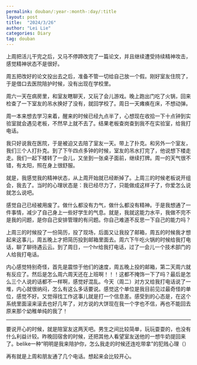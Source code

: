 ```yaml
---
permalink: douban/:year-:month-:day/:title
layout: post
title:  "2024/3/26"
author: "Lei Lie"
categories: Diary
tag: douban
---
```


上周把活儿干完之后，又马不停蹄改完了一篇论文，并且继续遭受持续精神攻击，感觉精神状态不是很好。

周五把改好的论文投出去之后，准备不管一切给自己放一个假。刚好室友住院了，于是借口去医院陪护时候，没有出现在学校里。

周六一天在病房里，和室友瞎聊天，又玩了会儿游戏。晚上跑出门吃了火锅，回来检查了一下室友的吊水换好了没有，就回学校了。周日一天瘫痪在床，不想动弹。

周一本来想去学习来着，醒来的时候已经九点半了，心想现在收拾一下十点钟到实验室就会遇见老板，不然早上就不去了。结果老板查岗查到我不在实验室，给我打电话。

我只好说我在医院，于是被迫又去陪了室友一天。带上了扑克。和另外一个室友，我们三个人打扑克。到了下午四点多钟的时候，室友的吊水打完了，他说想下楼走走。我们一起下楼转了一会儿，又坐到一张桌子面前，继续打牌。周一的天气很不错，有太阳，照在身上很舒服。

就是，我感觉我的精神状态，从上周开始就已经断掉了。上周三的时候老板说开组会，我去了。当时的心理状态是：我已经尽力了，只能做成这样子了，你爱怎么说就怎么说吧。

感觉自己已经被用废了。做什么都没有力气，做什么都没有精神。于是我想通了一件事情，减少了自己身上一些好学生的气息。就是，我就这能力水平，我做不完不是我的问题，是你自己安排管理的有问题。你自己难道不反思一下自己的能力吗？

上周三的时候投了一份简历，投了现场，后面又让我投了邮箱，周五的时候我才想起来这事儿，周五晚上才把简历投到邮箱里面去。周六下午吃火锅的时候给我打电话，聊了聊待遇云云。到了周日，一个hr给我打电话，过了一会儿一个技术部门的人给我打电话。

内心感觉特别奇怪，首先是震惊于他们的速度，周五晚上投的邮箱，第二天周六就有反应了。然后是怎么周六周天还在上班啊！！！这都不掩饰一下了吗？最后是怎么三个人说的话都不一样啊，感觉好混乱。今天（周二）对方又给我打电话说了一堆，内心就很纳闷，怎么有这么多话要说。感觉这个单位是我目前见过最奇怪的单位，感觉不好。又觉得找工作这事儿就是打一个信息差。感受到的心态是，在这个系统里面滚来滚去也好几年了，对方说的大饼现在我一个字也不信，再也不能回去原来那个幼稚单纯的我了！

---

要说开心的时候，就是陪室友这两天吧。男生之间比较简单，玩玩耍耍的，也没有什么利益计较。昨晚回宿舍的时候，还把其他人看望室友送他的一想牛奶提回来了。belike一种“明明是我来陪护你，怎么我走的时候还连吃带拿”的犯贱心理（）

再有就是上周和朋友通了几个电话。想起来会比较开心。